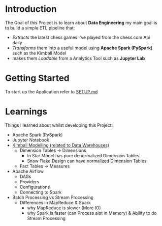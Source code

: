 # Introduction
The Goal of this Project is to learn about **Data Engineering** my main goal is to build a simple ETL pipeline that:
* _Extracts_ the latest chess games I've played from the chess.com Api  daily
* _Transforms_ them into a useful model using **Apache Spark (PySpark)**  such as the Kimball Model
* makes them _Loadable_ from a Analytics Tool such as **Jupyter Lab**

# Getting Started

 To start up the Application refer to [SETUP.md](SETUP.md)

# Learnings

Things I learned about whilst developing this Project:

* Apache Spark (PySpark)
* Jupyter Notebook 
* [Kimball Modelling (related to Data Warehouses)](https://www.kimballgroup.com/data-warehouse-business-intelligence-resources/kimball-techniques/dimensional-modeling-techniques/)
    * Dimension Tables -> Dimensions
        * In Star Model has pure denormalized Dimension Tables
        * Snow Flake Design can have normalized Dimension Tables 
    * Fact Tables -> Measures
* Apache Airflow
   * DAGs
   * Providers
   * Configurations
   * Connecting to Spark
* Batch Processing vs Stream Processing
   * Differences in MapReduce & Spark
      * why MapReduce is slower (More IO)
      * why Spark is faster (can Process alot in Memory) & Ability to do Stream Processing
